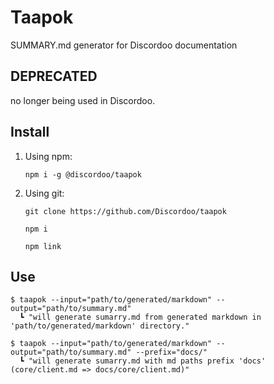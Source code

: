 Taapok
=
SUMMARY.md generator for Discordoo documentation

DEPRECATED
-
no longer being used in Discordoo.

Install
-
1. Using npm:

   `npm i -g @discordoo/taapok`

2. Using git:
   
   `git clone https://github.com/Discordoo/taapok`
   
   `npm i`

   `npm link`

Use
-
```shell
$ taapok --input="path/to/generated/markdown" --output="path/to/summary.md"
  ┗ "will generate sumarry.md from generated markdown in 'path/to/generated/markdown' directory."
  
$ taapok --input="path/to/generated/markdown" --output="path/to/summary.md" --prefix="docs/"
  ┗ "will generate sumarry.md with md paths prefix 'docs' (core/client.md => docs/core/client.md)"
```
